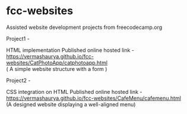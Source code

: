 # fcc-websites
Assisted website development projects from freecodecamp.org 

Project1 -                                                              

HTML implementation
Published online hosted link - 
https://vermashaurya.github.io/fcc-websites/CatPhotoApp/catphotoapp.html       
( A simple website structure with a form )

Project2 -                                                        

CSS integration on HTML
Published online hosted link - 
https://vermashaurya.github.io/fcc-websites/CafeMenu/cafemenu.html        
(A designed website displaying a well-aligned menu)
